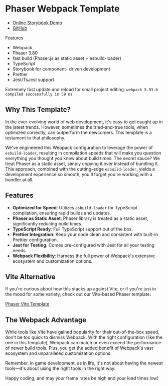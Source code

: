 # Phaser Webpack Template

- [Online Storybook Demo](https://kvisaz.github.io/phaser-webpack-template/storybook/index.html)
- [GitHub](https://github.com/Kvisaz/phaser-webpack-template)

Features
- Webpack
- Phaser 3.80
- fast build (Phaser.js as static asset + esbuild-loader)
- TypeScript
- Storybook for component- driven development
- Prettier
- Jest/TsJest support

Extremely fast update and reload for small project editing:
`webpack 5.93.0 compiled successfully in 59 ms`

## Why This Template?

In the ever-evolving world of web development, it's easy to get caught up in the latest trends. However, sometimes the tried-and-true tools, when optimized correctly, can outperform the newcomers. This template is a testament to that philosophy.

We've engineered this Webpack configuration to leverage the power of `esbuild-loader`, resulting in compilation speeds that will make you question everything you thought you knew about build times. The secret sauce? We treat Phaser as a static asset, simply copying it over instead of bundling it. This approach, combined with the cutting-edge `esbuild-loader`, yields a development experience so smooth, you'll forget you're working with a bundler at all.

## Features

- **Optimized for Speed**: Utilizes `esbuild-loader` for TypeScript compilation, ensuring rapid builds and updates.
- **Phaser as Static Asset**: Phaser library is treated as a static asset, significantly reducing build times.
- **TypeScript Ready**: Full TypeScript support out of the box.
- **Prettier Integration**: Keep your code clean and consistent with built-in Prettier configuration.
- **Jest for Testing**: Comes pre-configured with Jest for all your testing needs.
- **Webpack Flexibility**: Harness the full power of Webpack's extensive ecosystem and customization options.

## Vite Alternative

If you're curious about how this stacks up against Vite, or if you're just in the mood for some variety, check out our Vite-based Phaser template:

[Phaser Vite Template](https://github.com/Kvisaz/phaser-vite-template)

## The Webpack Advantage

While tools like Vite have gained popularity for their out-of-the-box speed, don't be too quick to dismiss Webpack. With the right configuration (like the one in this template), Webpack can match or even exceed the performance of newer build tools. Plus, you get the added benefit of Webpack's vast ecosystem and unparalleled customization options.

Remember, in game development, as in life, it's not about having the newest tools—it's about using the right tools in the right way.

Happy coding, and may your frame rates be high and your load times low!
